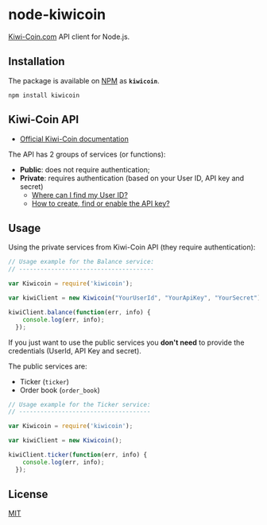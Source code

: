 # node-kiwicoin
[Kiwi-Coin.com](https://kiwi-coin.com) API client for Node.js.

## Installation

The package is available on [NPM](https://www.npmjs.com/package/kiwicoin) as **`kiwicoin`**.

```Shell
npm install kiwicoin
```
## Kiwi-Coin API

* [Official Kiwi-Coin documentation](https://kiwi-coin.com/help.html#!/api-description/)

The API has 2 groups of services (or functions):

* **Public**: does not require authentication;
* **Private**: requires authentication (based on your User ID, API key and secret)
  * [Where can I find my User ID?](docs/kiwi-coin/README.md)
  * [How to create, find or enable the API key?](docs/kiwi-coin/README.md)

## Usage

Using the private services from Kiwi-Coin API (they require authentication):

```javascript
// Usage example for the Balance service:
// --------------------------------------

var Kiwicoin = require('kiwicoin');

var kiwiClient = new Kiwicoin("YourUserId", "YourApiKey", "YourSecret");

kiwiClient.balance(function(err, info) {
    console.log(err, info);
  });
```

If you just want to use the public services you __don't need__ to provide the credentials (UserId, API Key and secret).

The public services are:

* Ticker (`ticker`)
* Order book (`order_book`)

```javascript
// Usage example for the Ticker service:
// -------------------------------------

var Kiwicoin = require('kiwicoin');

var kiwiClient = new Kiwicoin();

kiwiClient.ticker(function(err, info) {
    console.log(err, info);
  });
```
## License

[MIT](LICENSE)
